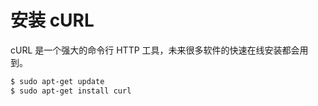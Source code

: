# 安装 cURL

cURL 是一个强大的命令行 HTTP 工具，未来很多软件的快速在线安装都会用到。

```bash
$ sudo apt-get update
$ sudo apt-get install curl
```
